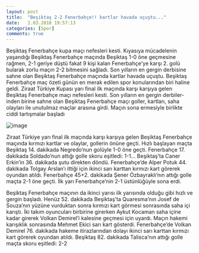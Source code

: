 ```yaml
---
layout: post  
title:  "Beşiktaş 2-2 Fenerbahçe!! kartlar havada uçuştu..."  
date:   2.03.2018 19:57:13 
categories: [Spor]  
comments: true  
---  
```

Beşiktaş Fenerbahçe kupa maçı nefesleri kesti. Kıyasıya mücadelenin yaşandığı Beşiktaş Fenerbahçe maçında Beşiktaş 1-0 öne geçmesine rağmen,
2-1 geriye düştü fakat 9 kişi kalan Fenerbahçe'ye karşı 2. golü bularak zorlu maçın 2-2 bitmesini sağladı. Son yılların en gergin derbisine sahne olan Beşiktaş Fenerbahçe maçında kartlar havada uçuştu. Beşiktaş Fenerbahçe maç özeti günün en merak edilen spor konularından biri haline geldi. 
Ziraat Türkiye Kupası yarı final ilk maçında karşı karşıya gelen Beşiktaş Fenerbahçe maçı nefesleri kesti. Son yılların en gergin derbiler-
inden birine sahne olan Beşiktaş Fenerbahçe maçı goller, kartları, saha olayları ile unutulmaz maçlar arasına girdi. Maçın sona ermesiyle
birlikte ciddi tartışmalar başladı 


![image](http://i.milliyet.com.tr/Skorer600x298/2017/01/31/fft226_mf8461568.Jpeg)  


Ziraat Türkiye yarı final ilk maçında karşı karşıya gelen Beşiktaş Fenerbahçe maçında kırmızı kartlar ve olaylar, gollerin önüne geçti.
Hızlı başlayan maçta Beşiktaş 14. dakikada Negredo’nun golüyle 1-0 öne geçti. Fenerbahçe 17. dakikada Soldado’nun attığı golle skoru 
eşitledi: 1-1… Beşiktaş’ta Caner Erkin’in 36. dakikada şutu direkten döndü. Fenerbahçe’de Alper Potuk 44. dakikada Tolgay Arslan’ı ittiği 
için ikinci sarı karttan kırmızı kart görerek oyundan atıldı. Fenerbahçe 45+2. dakikada Şener Özbayraklı’nın attığı golle maçta 2-1 öne
geçti. İlk yarı Fenerbahçe’nin 2-1 üstünlüğüyle sona erdi.  
  
Beşiktaş Fenerbahçe maçının da ikinci yarısı ilk yarısında olduğu gibi hızlı ve gergin başladı. Henüz 52. dakikada Beşiktaş’ta Quaresma’nın
Josef de Souza’nın yüzüne vurduktan sonra kırmızı kart görmesi sonrasında saha içi karıştı. İki takım oyuncuları birbirine girerken Aykut
Kocaman saha içine kadar girerek Volkan Demirel’i kalesine geçmesi için uyardı. Maçın hakemi karışıklık sonrasında Mehmet Ekici sarı kart
gösterdi. Fenerbahçe’de Volkan Demirel 76. dakikada hakeme itirazlarından dolayı ikinci sarı karttan kırmızı kart görerek oyundan atıldı. 
Beşiktaş 82. dakikada Talisca’nın attığı golle maçta skoru eşitledi: 2-2  
 
  
   


